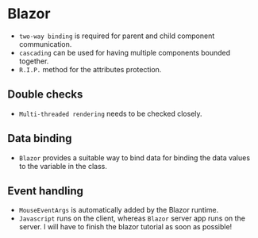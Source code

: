 # Blazor

- `two-way binding` is required for parent and child component communication.
- `cascading` can be used for having multiple components bounded together.
- `R.I.P.` method for the attributes protection.


## Double checks
- `Multi-threaded rendering` needs to be checked closely.

## Data binding
- `Blazor` provides a suitable way to bind data for binding the data values to the variable in the class.

## Event handling
- `MouseEventArgs` is automatically added by the Blazor runtime.
- `Javascript` runs on the client, whereas `Blazor` server app runs on the server. 
I will have to finish the blazor tutorial as soon as possible!
